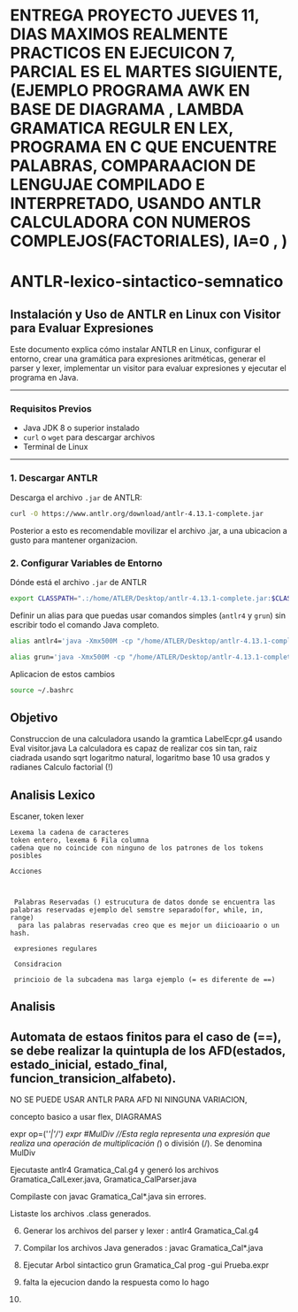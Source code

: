 # ENTREGA PROYECTO JUEVES 11, DIAS MAXIMOS REALMENTE PRACTICOS EN EJECUICON 7, PARCIAL ES EL MARTES SIGUIENTE, (EJEMPLO PROGRAMA AWK EN BASE DE DIAGRAMA , LAMBDA GRAMATICA REGULR EN LEX, PROGRAMA EN C QUE ENCUENTRE PALABRAS, COMPARAACION DE LENGUJAE COMPILADO E INTERPRETADO, USANDO ANTLR CALCULADORA CON NUMEROS COMPLEJOS(FACTORIALES),  IA=0 ,   )

# ANTLR-lexico-sintactico-semnatico

## Instalación y Uso de ANTLR en Linux con Visitor para Evaluar Expresiones

Este documento explica cómo instalar ANTLR en Linux, configurar el entorno, crear una gramática para expresiones aritméticas, generar el parser y lexer, implementar un visitor para evaluar expresiones y ejecutar el programa en Java.

---

### Requisitos Previos

- Java JDK 8 o superior instalado
- `curl` o `wget` para descargar archivos
- Terminal de Linux

---

### 1. Descargar ANTLR

Descarga el archivo `.jar` de ANTLR:

```bash
curl -O https://www.antlr.org/download/antlr-4.13.1-complete.jar
```
 Posterior a esto es recomendable movilizar el archivo .jar, a una ubicacion a gusto para mantener organizacion.
 
### 2. Configurar Variables de Entorno
Dónde está el archivo `.jar` de ANTLR 
```bash 
export CLASSPATH=".:/home/ATLER/Desktop/antlr-4.13.1-complete.jar:$CLASSPATH"
```
Definir un alias para que puedas usar comandos simples (`antlr4` y `grun`) sin escribir todo el comando Java completo.
```bash
alias antlr4='java -Xmx500M -cp "/home/ATLER/Desktop/antlr-4.13.1-complete.jar:$CLASSPATH" org.antlr.v4.Tool'
```
```bash
alias grun='java -Xmx500M -cp "/home/ATLER/Desktop/antlr-4.13.1-complete.jar:$CLASSPATH" org.antlr.v4.gui.TestRig'
```
Aplicacion de estos cambios
```bash
source ~/.bashrc
```
## Objetivo

 Construccion de una calculadora usando la gramtica LabelEcpr.g4 usando Eval visitor.java
    La calculadora es capaz de realizar cos sin tan, 
    raiz ciadrada usando sqrt
    logaritmo natural, logaritmo base 10
    usa grados y radianes
    Calculo factorial (!)

## Analisis Lexico

  Escaner, token lexer

    Lexema la cadena de caracteres
    token entero, lexema 6 Fila columna
    cadena que no coincide con ninguno de los patrones de los tokens posibles

    Acciones



     Palabras Reservadas () estrucutura de datos donde se encuentra las palabras reservadas ejemplo del semstre separado(for, while, in, range)
      para las palabras reservadas creo que es mejor un diicioaario o un hash. 
    
     expresiones regulares 

     Considracion 

     princioio de la subcadena mas larga ejemplo (= es diferente de ==)

     
     
## Analisis   


## Automata de estaos finitos para el caso de (==), se debe realizar la quintupla de los AFD(estados, estado_inicial, estado_final, funcion_transicion_alfabeto). 
  NO SE PUEDE USAR ANTLR PARA AFD NI NINGUNA VARIACION, 

  concepto basico a usar flex, DIAGRAMAS 

expr op=('*'|'/') expr     #MulDiv  //Esta regla representa una expresión que realiza una operación de multiplicación (*) o división (/). Se denomina MulDiv

Ejecutaste antlr4 Gramatica_Cal.g4 y generó los archivos Gramatica_CalLexer.java, Gramatica_CalParser.java

Compilaste con javac Gramatica_Cal*.java sin errores.

Listaste los archivos .class generados.

6. Generar los archivos del parser y lexer  : antlr4 Gramatica_Cal.g4
7. Compilar los archivos Java generados   :  javac Gramatica_Cal*.java
8. Ejecutar Arbol sintactico grun Gramatica_Cal prog -gui Prueba.expr
9. falta la ejecucion dando la respuesta como lo hago

7. 
